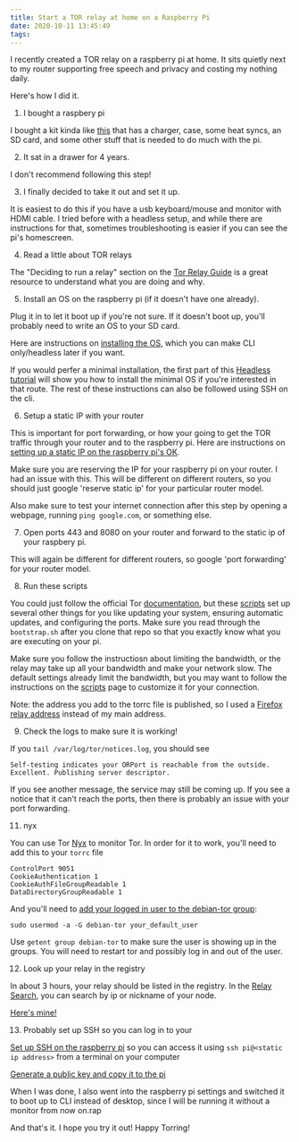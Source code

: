 ```yaml
---
title: Start a TOR relay at home on a Raspberry Pi
date: 2020-10-11 13:45:49
tags:
---
```


I recently created a TOR relay on a raspberry pi at home. It sits quietly next to my router supporting free speech and privacy and costing my nothing daily.

Here's how I did it.

1. I bought a raspbery pi

I bought a kit kinda like [this](https://www.adafruit.com/product/3058) that has a charger, case, some heat syncs, an SD card, and some other stuff that is needed to do much with the pi.

2. It sat in a drawer for 4 years. 

I don't recommend following this step!

3. I finally decided to take it out and set it up.

It is easiest to do this if you have a usb keyboard/mouse and monitor with HDMI cable. I tried before with a headless setup, and while there are instructions for that, sometimes troubleshooting is easier if you can see the pi's homescreen.

4. Read a little about TOR relays

The "Deciding to run a relay" section on the [Tor Relay Guide](https://trac.torproject.org/projects/tor/wiki/TorRelayGuide) is a great resource to understand what you are doing and why.
 
5. Install an OS on the raspberry pi (if it doesn't have one already).

Plug it in to let it boot up if you're not sure. If it doesn't boot up, you'll probably need to write an OS to your SD card.

Here are instructions on [installing the OS](https://www.raspberrypi.org/downloads/), which you can make CLI only/headless later if you want.

If you would perfer a minimal installation, the first part of this [Headless tutorial](https://3os.org/raspberryPi/TOR-Pi/) will show you how to install the minimal OS if you're interested in that route. The rest of these instructions can also be followed using SSH on the cli.

6. Setup a static IP with your router

This is important for port forwarding, or how your going to get the TOR traffic through your router and to the raspberry pi. Here are instructions on [setting up a static IP on the raspberry pi's OK](https://pimylifeup.com/raspberry-pi-static-ip-address/).

Make sure you are reserving the IP for your raspberry pi on your router. I had an issue with this.  This will be different on different routers, so you should just google 'reserve static ip' for your particular router model.

Also make sure to test your internet connection after this step by opening a webpage, running `ping google.com`, or something else.

7. Open ports 443 and 8080 on your router and forward to the static ip of your raspbery pi.

This will again be different for different routers, so google 'port forwarding' for your router model.

8. Run these scripts

You could just follow the official Tor [documentation](https://trac.torproject.org/projects/tor/wiki/TorRelayGuide#Parttwo:technicalsetup), but these [scripts](https://www.linux.com/news/turn-your-raspberry-pi-tor-relay-node/) set up several other things for you like updating your system, ensuring automatic updates, and configuring the ports. Make sure you read through the `bootstrap.sh` after you clone that repo so that you exactly know what you are executing on your pi.

Make sure you follow the instructiosn about limiting the bandwidth, or the relay may take up all your bandwidth and make your network slow. The default settings already limit the bandwidth, but you may want to follow the instructions on the [scripts](https://www.linux.com/news/turn-your-raspberry-pi-tor-relay-node/) page to customize it for your connection.

Note: the address you add to the torrc file is published, so I used a [Firefox relay address](https://relay.firefox.com/accounts/profile/) instead of my main address.

9. Check the logs to make sure it is working!

If you `tail /var/log/tor/notices.log`, you should see

`Self-testing indicates your ORPort is reachable from the outside. Excellent. Publishing server descriptor.`

If you see another message, the service may still be coming up. If you see a notice that it can't reach the ports, then there is probably an issue with your port forwarding.

11. nyx

You can use Tor [Nyx](https://nyx.torproject.org/) to monitor Tor. In order for it to work, you'll need to add this to your `torrc` file

```
ControlPort 9051
CookieAuthentication 1
CookieAuthFileGroupReadable 1
DataDirectoryGroupReadable 1
```

And you'll need to [add your logged in user to the debian-tor group](https://tor.stackexchange.com/questions/21109/debian-tor-vs-user):

```
sudo usermod -a -G debian-tor your_default_user
```

Use `getent group debian-tor` to make sure the user is showing up in the groups. You will need to restart tor and possibly log in and out of the user.

12. Look up your relay in the registry

In about 3 hours, your relay should be listed in the registry. In the [Relay Search](https://metrics.torproject.org/rs.html), you can search by ip or nickname of your node.

[Here's mine!](https://metrics.torproject.org/rs.html#details/7DADCE22CFB595E235C55F9F285CFE440802BE65)

13. Probably set up SSH so you can log in to your

[Set up SSH on the raspberry pi](https://www.raspberrypi.org/documentation/remote-access/ssh/) so you can access it using `ssh pi@<static ip address>` from a terminal on your computer

[Generate a public key and copy it to the pi](https://3os.org/linux/SSH_Service_Security/#ssh_service_security)

When I was done, I also went into the raspberry pi settings and switched it to boot up to CLI instead of desktop, since I will be running it without a monitor from now on.rap

And that's it. I hope you try it out! Happy Torring!